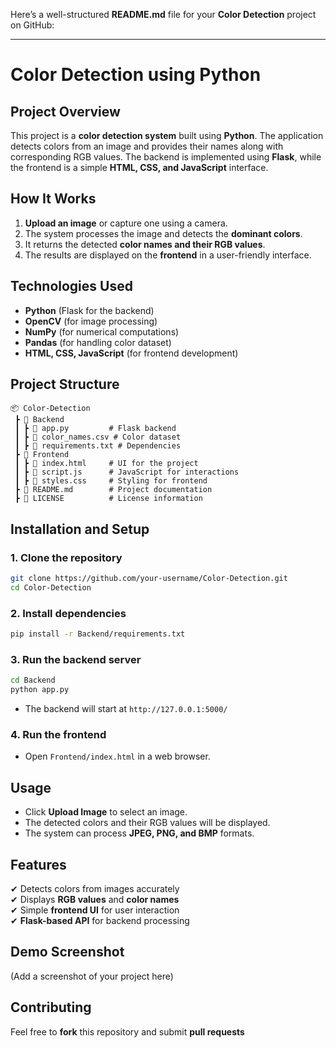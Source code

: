 Here’s a well-structured **README.md** file for your **Color Detection** project on GitHub:  

---

# **Color Detection using Python**  

## **Project Overview**  
This project is a **color detection system** built using **Python**. The application detects colors from an image and provides their names along with corresponding RGB values. The backend is implemented using **Flask**, while the frontend is a simple **HTML, CSS, and JavaScript** interface.  

## **How It Works**  
1. **Upload an image** or capture one using a camera.  
2. The system processes the image and detects the **dominant colors**.  
3. It returns the detected **color names and their RGB values**.  
4. The results are displayed on the **frontend** in a user-friendly interface.  

## **Technologies Used**  
- **Python** (Flask for the backend)  
- **OpenCV** (for image processing)  
- **NumPy** (for numerical computations)  
- **Pandas** (for handling color dataset)  
- **HTML, CSS, JavaScript** (for frontend development)  

## **Project Structure**  
```
📦 Color-Detection  
 ┣ 📂 Backend  
 ┃ ┣ 📜 app.py         # Flask backend  
 ┃ ┣ 📜 color_names.csv # Color dataset  
 ┃ ┣ 📜 requirements.txt # Dependencies  
 ┣ 📂 Frontend  
 ┃ ┣ 📜 index.html     # UI for the project  
 ┃ ┣ 📜 script.js      # JavaScript for interactions  
 ┃ ┣ 📜 styles.css     # Styling for frontend  
 ┣ 📜 README.md        # Project documentation  
 ┣ 📜 LICENSE          # License information  
```

## **Installation and Setup**  

### **1. Clone the repository**  
```bash
git clone https://github.com/your-username/Color-Detection.git  
cd Color-Detection
```

### **2. Install dependencies**  
```bash
pip install -r Backend/requirements.txt
```

### **3. Run the backend server**  
```bash
cd Backend
python app.py
```
- The backend will start at `http://127.0.0.1:5000/`

### **4. Run the frontend**  
- Open `Frontend/index.html` in a web browser.

## **Usage**  
- Click **Upload Image** to select an image.  
- The detected colors and their RGB values will be displayed.  
- The system can process **JPEG, PNG, and BMP** formats.

## **Features**  
✔ Detects colors from images accurately  
✔ Displays **RGB values** and **color names**  
✔ Simple **frontend UI** for user interaction  
✔ **Flask-based API** for backend processing  

## **Demo Screenshot**  
(Add a screenshot of your project here)

## **Contributing**  
Feel free to **fork** this repository and submit **pull requests**
